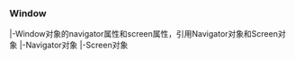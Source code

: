 ### Window 
  |-Window对象的navigator属性和screen属性，引用Navigator对象和Screen对象
    |-Navigator对象
    |-Screen对象
